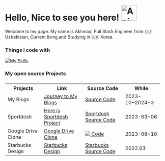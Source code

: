 <h1> Hello, Nice to see you here! <img src="https://iam-weijie.github.io/wave/hand-emoji.svg" alt="Animated Emoji" width="50" height="50"> </h1>

Welcome to my page.
My name is Akhmad, Full Stack Engineer from 🇺🇿 Uzbekistan, Current living and Studying in 🇰🇷 Korea. 

<h3>Things I code with</h3>

[![My Skills](https://skillicons.dev/icons?i=typescript,react,nextjs,javascript,restapi,sass,graphql,nodejs,redux,nestjs,git,mui,mongodb,npm,firebase,tailwindcss,go&perline=8)](https://skillicons.dev)


<h3>My open source Projects<h3/>
<table style="width:100%">
  <tr>
    <th>Projects</th>
    <th>Link</th>
    <th>Source Code</th>
    <th>While</th>
  </tr>
  <tr>
    <td>My Blogs</td>
    <td>
      <a href="https://akhmads-blog-web.vercel.app/">
        Journey to My Blogs
      </a>
    </td>
    <td>
      <a href="https://github.com/AkhmadKholmurodov/MyBlogWeb">
         Source Code
      <a/>
    </td>
    <td>2023-10~2024-3</td>
  </tr>
  <tr>
    <td>Sportdosh</td>
    <td><a href="https://sportdosh.vercel.app/">Here is Sportdosh Project<a/></td>
    <td><a href="https://github.com/AkhmadKholmurodov/sportdosh">Sportdosh Source Code<a/></td>
    <td>2023-03~06</td>
  </tr>
   <tr>
    <td>Google Drive Clone</td>
    <td><a href="https://my-drive-pi.vercel.app/">Google Drive Clone</a></td>
    <td>
      <a href="https://github.com/AkhmadKholmurodov/my-drive">
        <img src="https://img.shields.io/badge/Google_Cloud-4285F4?style=for-the-badge&logo=google-cloud&logoColor=white"/> Code
      <a/>
    </td>
    <td>2023-08~10</td>
  </tr>
   <tr>
    <td>Starbucks Design</td>
    <td><a href="https://starbucks-chi-one.vercel.app/">Starbucks Design<a/></td>
    <td><a href="https://github.com/AkhmadKholmurodov/StarBucks-Coffee">Starbucks Source Code<a/></td>
    <td>2022.03</td>
  </tr>
</table>


<!--
**AkhmadKholmurodov/AkhmadKholmurodov** is a ✨ _special_ ✨ repository because its `README.md` (this file) appears on your GitHub profile.

Here are some ideas to get you started:

- 🔭 I’m currently working on ...
- 🌱 I’m currently learning ...
- 👯 I’m looking to collaborate on ...
- 🤔 I’m looking for help with ...
- 💬 Ask me about ...
- 📫 How to reach me: ...
- 😄 Pronouns: ...
- ⚡ Fun fact: ...
-->
